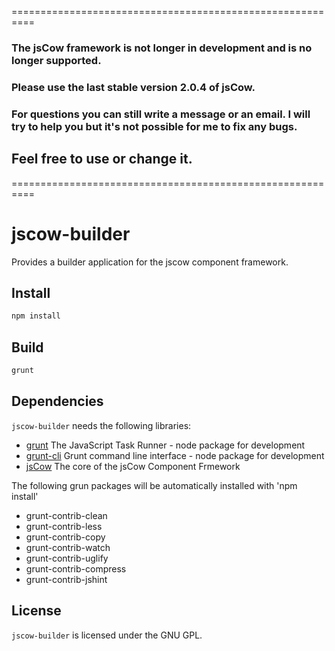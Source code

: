==========================================================

### The jsCow framework is not longer in development and is no longer supported.
### Please use the last stable version 2.0.4 of jsCow.
### For questions you can still write a message or an email. I will try to help you but it's not possible for me to fix any bugs.

## Feel free to use or change it.

==========================================================

# jscow-builder
Provides a builder application for the jscow component framework.


## Install

```sh
npm install
```

## Build

```sh
grunt
```

## Dependencies

`jscow-builder` needs the following libraries:

* [grunt](https://www.npmjs.com/package/grunt) The JavaScript Task Runner - node package for development
* [grunt-cli](https://www.npmjs.com/package/grunt-cli) Grunt command line interface - node package for development
* [jsCow](https://github.com/jsCow/jsCow) The core of the jsCow Component Frmework

The following grun packages will be automatically installed with 'npm install'
* grunt-contrib-clean
* grunt-contrib-less
* grunt-contrib-copy
* grunt-contrib-watch
* grunt-contrib-uglify
* grunt-contrib-compress
* grunt-contrib-jshint
 

## License

`jscow-builder` is licensed under the GNU GPL.
